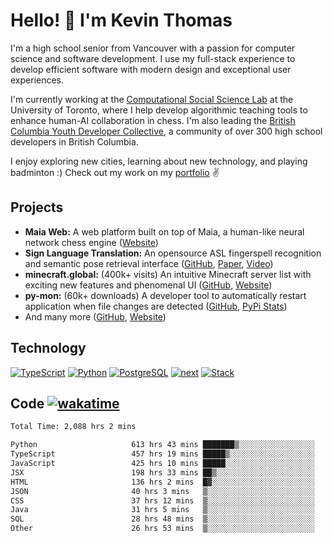 # Hello! 👋 I'm Kevin Thomas

I'm a high school senior from Vancouver with a passion for computer science and software development. I use my full-stack experience to develop efficient software with modern design and exceptional user experiences.

I'm currently working at the [Computational Social Science Lab](https://csslab.cs.toronto.edu/) at the University of Toronto, where I help develop algorithmic teaching tools to enhance human-AI collaboration in chess. I'm also leading the [British Columbia Youth Developer Collective](https://bcydc.ca/), a community of over 300 high school developers in British Columbia.

I enjoy exploring new cities, learning about new technology, and playing badminton :) Check out my work on my [portfolio](https://kevinjosethomas.com/) ✌️

## Projects
- **Maia Web:** A web platform built on top of Maia, a human-like neural network chess engine ([Website](https://maiachess.com/))
- **Sign Language Translation:** An opensource ASL fingerspell recognition and semantic pose retrieval interface ([GitHub](https://github.com/kevinjosethomas/sign-language-processing), [Paper](https://arxiv.org/abs/2408.09311), [Video](https://www.youtube.com/watch?v=uuPxMWQRoXc))
- **minecraft.global:** (400k+ visits) An intuitive Minecraft server list with exciting new features and phenomenal UI ([GitHub](https://github.com/kevinjosethomas?tab=repositories&q=minecraft&type=&language=&sort=), [Website](https://minecraft.global/))
- **py-mon:** (60k+ downloads) A developer tool to automatically restart application when file changes are detected ([GitHub](https://github.com/kevinjosethomas/py-mon), [PyPi Stats](https://pypistats.org/packages/py-mon))
- And many more ([GitHub](https://github.com/kevinjosethomas?tab=repositories), [Website](https://kevinjosethomas.com/work))

## Technology
[![TypeScript](https://github.com/kevinjosethomas/kevinjosethomas/assets/46242684/444b2e5d-659f-41f5-81fe-3abafb75cb6c)](https://kevinjosethomas.com/stack)
[![Python](https://github.com/kevinjosethomas/kevinjosethomas/assets/46242684/34a174c4-54db-4c4e-9842-2324d47cb043)](https://kevinjosethomas.com/stack)
[![PostgreSQL](https://github.com/kevinjosethomas/kevinjosethomas/assets/46242684/46d6de1c-c483-4dc7-ab3a-87763af6fc78)](https://kevinjosethomas.com/stack)
[![next](https://github.com/kevinjosethomas/kevinjosethomas/assets/46242684/bc46bae5-1ad9-42a7-b7a2-427cbde7c994)](https://kevinjosethomas.com/stack)
[![Stack](https://github.com/kevinjosethomas/kevinjosethomas/assets/46242684/0b9b7eeb-8cce-4a56-bffd-3131dd4dd88c)](https://kevinjosethomas.com/stack)




## Code [![wakatime](https://wakatime.com/badge/user/e9d16d74-e01d-4a37-8086-9257e0bde1c2.svg?style=flat-square)](https://wakatime.com/@e9d16d74-e01d-4a37-8086-9257e0bde1c2)
<!--START_SECTION:waka-->

```txt
Total Time: 2,088 hrs 2 mins

Python                     613 hrs 43 mins ███████▒░░░░░░░░░░░░░░░░░   29.02 %
TypeScript                 457 hrs 19 mins █████▒░░░░░░░░░░░░░░░░░░░   21.62 %
JavaScript                 425 hrs 10 mins █████░░░░░░░░░░░░░░░░░░░░   20.10 %
JSX                        198 hrs 33 mins ██▒░░░░░░░░░░░░░░░░░░░░░░   09.39 %
HTML                       136 hrs 2 mins  █▓░░░░░░░░░░░░░░░░░░░░░░░   06.43 %
JSON                       40 hrs 3 mins   ▒░░░░░░░░░░░░░░░░░░░░░░░░   01.89 %
CSS                        37 hrs 12 mins  ▒░░░░░░░░░░░░░░░░░░░░░░░░   01.76 %
Java                       31 hrs 5 mins   ▒░░░░░░░░░░░░░░░░░░░░░░░░   01.47 %
SQL                        28 hrs 48 mins  ▒░░░░░░░░░░░░░░░░░░░░░░░░   01.36 %
Other                      26 hrs 53 mins  ▒░░░░░░░░░░░░░░░░░░░░░░░░   01.27 %
```

<!--END_SECTION:waka-->
